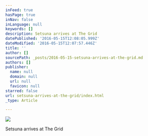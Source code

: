 ```yaml
---
inFeed: true
hasPage: true
inNav: false
inLanguage: null
keywords: []
description: Setsuna arrives at The Grid
datePublished: '2016-05-15T12:08:05.999Z'
dateModified: '2016-05-15T12:07:57.446Z'
title: ''
author: []
sourcePath: _posts/2016-05-15-setsuna-arrives-at-the-grid.md
authors: []
publisher:
  name: null
  domain: null
  url: null
  favicon: null
starred: false
url: setsuna-arrives-at-the-grid/index.html
_type: Article

---
```

![](https://the-grid-user-content.s3-us-west-2.amazonaws.com/aa12b12f-08d5-4eb6-a29e-0ae7bb0430d5.png)

Setsuna arrives at The Grid